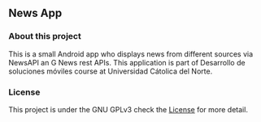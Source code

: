 ## News App

### About this project
This is a small Android app who displays news from different sources via NewsAPI an G News rest APIs.
This application is part of Desarrollo de soluciones móviles course at Universidad Cátolica del Norte.

### License
This project is under the GNU GPLv3 check the [License](LICENSE.md) for more detail.
